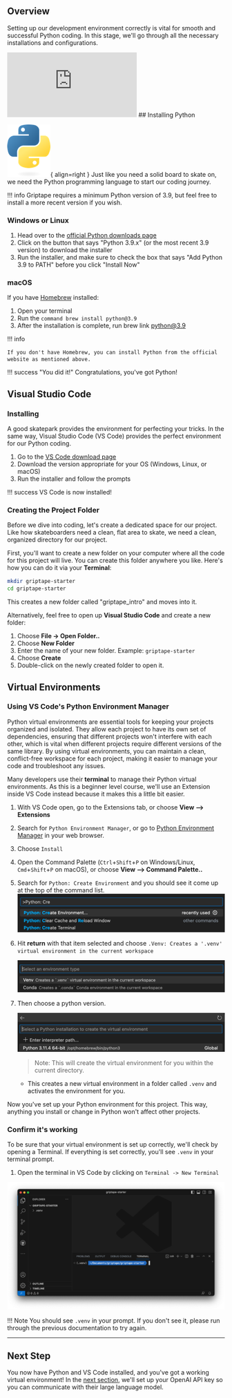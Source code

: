 ## Overview

Setting up our development environment correctly is vital for smooth and successful Python coding. In this stage, we'll go through all the necessary installations and configurations.

<iframe src="https://www.youtube.com/embed/saFi2Hztb4o" title="YouTube video player" frameborder="0" allow="accelerometer; autoplay; clipboard-write; encrypted-media; gyroscope; picture-in-picture; web-share" allowfullscreen></iframe>
## Installing Python

![python logo](assets/img/python.png){ align=right } Just like you need a solid board to skate on, we need the Python programming language to start our coding journey.

!!! info
    Griptape requires a minimum Python version of 3.9, but feel free to install a more recent version if you wish. 

### Windows or Linux

1. Head over to the [official Python downloads page](https://www.python.org/downloads/)
2. Click on the button that says "Python 3.9.x" (or the most recent 3.9 version) to download the installer
3. Run the installer, and make sure to check the box that says "Add Python 3.9 to PATH" before you click "Install Now"

### macOS

If you have [Homebrew](https://brew.sh) installed:

1. Open your terminal
2. Run the `command brew install python@3.9`
3. After the installation is complete, run brew link python@3.9

!!! info

    If you don't have Homebrew, you can install Python from the official website as mentioned above.
 

!!! success "You did it!"
    Congratulations, you've got Python!

## Visual Studio Code
### Installing 

A good skatepark provides the environment for perfecting your tricks. In the same way, Visual Studio Code (VS Code) provides the perfect environment for our Python coding.

1. Go to the [VS Code download page](https://code.visualstudio.com/Download)
2. Download the version appropriate for your OS (Windows, Linux, or macOS)
3. Run the installer and follow the prompts

!!! success
    VS Code is now installed!

### Creating the Project Folder
Before we dive into coding, let's create a dedicated space for our project. Like how skateboarders need a clean, flat area to skate, we need a clean, organized directory for our project.

First, you'll want to create a new folder on your computer where all the code for this project will live. You can create this folder anywhere you like. Here's how you can do it via your **Terminal**:

```bash
mkdir griptape-starter
cd griptape-starter
```

This creates a new folder called "griptape_intro" and moves into it.

Alternatively, feel free to open up **Visual Studio Code** and create a new folder:
1. Choose **File -> Open Folder..**
1. Choose **New Folder**
1. Enter the name of your new folder. Example: `griptape-starter`
1. Choose **Create**
1. Double-click on the newly created folder to open it.

## Virtual Environments 
### Using VS Code's Python Environment Manager

Python virtual environments are essential tools for keeping your projects organized and isolated. They allow each project to have its own set of dependencies, ensuring that different projects won't interfere with each other, which is vital when different projects require different versions of the same library. By using virtual environments, you can maintain a clean, conflict-free workspace for each project, making it easier to manage your code and troubleshoot any issues.

Many developers use their **terminal** to manage their Python virtual environments. As this is a beginner level course, we'll use an Extension inside VS Code instead because it makes this a little bit easier.

1. With VS Code open, go to the Extensions tab, or choose **View --> Extensions**
3. Search for `Python Environment Manager`, or go to [Python Environment Manager](https://marketplace.visualstudio.com/items?itemName=donjayamanne.python-environment-manager) in your web browser.
4. Choose `Install`
5. Open the Command Palette (`Ctrl`+`Shift`+`P` on Windows/Linux, `Cmd`+`Shift`+`P` on macOS), or choose **View --> Command Palette..**
2. Search for `Python: Create Environment` and you should see it come up at the top of the command list.
    ![Alt text](assets/img/01_python_create_environment.png)

3. Hit **return** with that item selected and choose `.Venv: Creates a '.venv' virtual environment in the current workspace`

    ![Alt text](assets/img/01_venv.png)

4. Then choose a python version.

    ![Alt text](assets/img/01_picking_python.png)

    > Note: This will create the virtual environment for you within the current directory. 

    * This creates a new virtual environment in a folder called `.venv` and activates the environment for you.


Now you've set up your Python environment for this project. This way, anything you install or change in Python won't affect other projects.

### Confirm it's working

To be sure that your virtual environment is set up correctly, we'll check by opening a Terminal. If everything is set correctly, you'll see `.venv` in your terminal prompt.

1. Open the terminal in VS Code by clicking on `Terminal -> New Terminal`

![Alt text](assets/img/01_griptape-starter-terminal.png)

!!! Note
    You should see `.venv` in your prompt. If you don't see it, please run through the previous documentation to try again. 

----
## Next Step

You now have Python and VS Code installed, and you've got a working virtual environment! In the [next section](02_openai.md), we'll set up your OpenAI API key so you can communicate with their large language model. 
